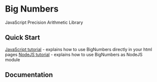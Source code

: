# Big Numbers
JavaScript Precision Arithmetic Library

## Quick Start

<a href="http://bignumbers.tech/tutorials/java-script">JavaScript tutorial</a> - explains how to use BigNumbers directly in your html pages
<a href="http://bignumbers.tech/tutorials/nodejs">NodeJS tutorial</a> - explains how to use BigNumbers as NodeJS module

## Documentation

